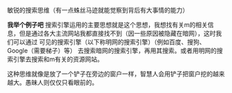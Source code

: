 敏锐的搜索思维（有一点蛛丝马迹就能觉察到背后有大事情的能力）

**我举个例子吧**
搜索引擎运用的主要思想就是这个思想，我想找有关m的相关信息，但是通过各大主流网站我都直接找不到（因一些原因被隐藏在暗网），这时我们可以通过 可见的搜索引擎（以下称明网的搜索引擎）（例如百度、搜狗、Google（需要梯子）等） 去搜索暗网的搜索引擎，再用其搜索。或者用明网的搜索引擎去搜索和m有关的资源网站。

这种思维就像是放了一个铲子在旁边的窗户一样，智慧人会用铲子把窗户挖的越来越大。愚昧人则仅仅只看眼前的。